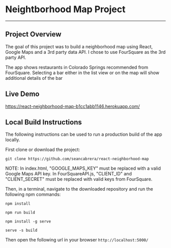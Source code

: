 # Neightborhood Map Project
---

## Project Overview

The goal of this project was to build a neighborhood map using React, Google Maps and a 3rd party data API. I chose to use FourSquare as the 3rd party API.

The app shows restaurants in Colorado Springs recommended from FourSquare. Selecting a bar either in the list view or on the map will show additional details of the bar

## Live Demo
https://react-neighborhood-map-b1cc1abb1146.herokuapp.com/

## Local Build Instructions

The following instructions can be used to run a production build of the app locally.

First clone or download the project:

`git clone https://github.com/seancabrera/react-neighborhood-map`

NOTE:
In index.html, "GOOGLE_MAPS_KEY" must be replaced with a valid Google Maps API key.
In FourSquareAPI.js, "CLIENT_ID" and "CLIENT_SECRET" must be replaced with valid keys from FourSquare.

Then, in a terminal, navigate to the downloaded repository and run the following npm commands:

`npm install`

`npm run build`

`npm install -g serve`

`serve -s build`

Then open the following url in your browser
`http://localhost:5000/`
